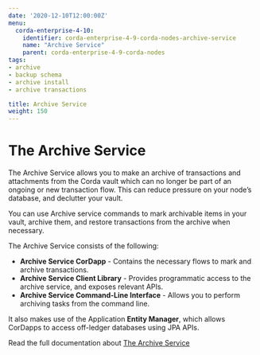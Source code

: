 ```yaml
---
date: '2020-12-10T12:00:00Z'
menu:
  corda-enterprise-4-10:
    identifier: corda-enterprise-4-9-corda-nodes-archive-service
    name: "Archive Service"
    parent: corda-enterprise-4-9-corda-nodes
tags:
- archive
- backup schema
- archive install
- archive transactions

title: Archive Service
weight: 150
---
```


# The Archive Service

The Archive Service allows you to make an archive of transactions and attachments from the Corda vault which can no longer be part of an ongoing or new transaction flow. This can reduce pressure on your node’s database, and declutter your vault.

You can use Archive service commands to mark archivable items in your vault, archive them, and restore transactions from the archive when necessary.

The Archive Service consists of the following:

* **Archive Service CorDapp** - Contains the necessary flows to mark and archive transactions.
* **Archive Service Client Library** - Provides programmatic access to the archive service, and exposes relevant APIs.
* **Archive Service Command-Line Interface** - Allows you to perform archiving tasks from the command line.

It also makes use of the Application **Entity Manager**, which allows CorDapps to access off-ledger databases using JPA APIs.

Read the full documentation about [The Archive Service](../../../../../../tools/archiving-service/archiving-service-index.md)